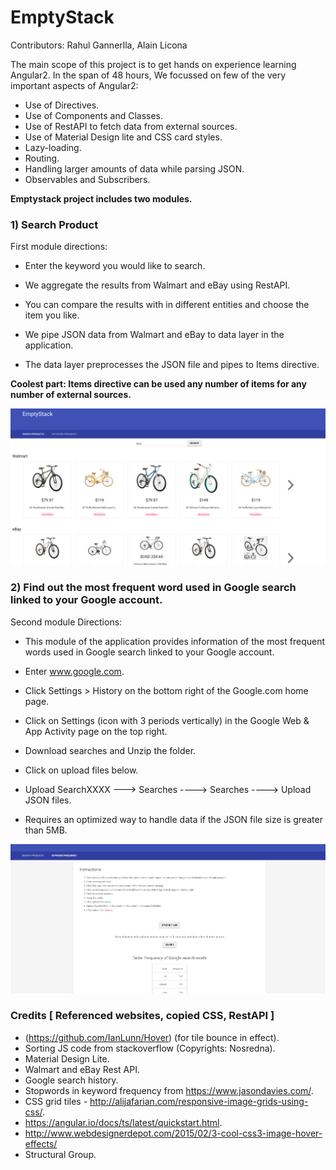 # EmptyStack

Contributors: Rahul Gannerlla, Alain Licona

The main scope of this project is to get hands on experience learning Angular2. In the span of 48 hours, We focussed on few of the very important aspects of Angular2:

* Use of Directives.
* Use of Components and Classes.
* Use of RestAPI to fetch data from external sources.
* Use of Material Design lite and CSS card styles.
* Lazy-loading.
* Routing.
* Handling larger amounts of data while parsing JSON.
* Observables and Subscribers.


**Emptystack project includes two modules.**

###  1) Search Product

First module directions:

* Enter the keyword you would like to search.

* We aggregate the results from Walmart and eBay using RestAPI.

* You can compare the results with in different entities and choose the item you like.

* We pipe JSON data from Walmart and eBay to data layer in the application.

* The data layer preprocesses the JSON file and pipes to Items directive.

**Coolest part: Items directive can be used any number of items for any number of external sources.**

![Product Search](/src/app//images/1.png)

###  2) Find out the most frequent word used in Google search linked to your Google account.

Second module Directions:

* This module of the application provides information of the most frequent words used in Google search linked to your Google account.

* Enter www.google.com.

* Click Settings > History on the bottom right of the Google.com home page.

* Click on Settings (icon with 3 periods vertically) in the Google Web & App Activity page on the top right.

* Download searches and Unzip the folder.

* Click on upload files below.

* Upload SearchXXXX ---> Searches ----> Searches ----> Upload JSON files.

* Requires an optimized way to handle data if the JSON file size is greater than 5MB.

![Keyword Frequency](/src/app//images/2.png)

###  Credits [ Referenced websites, copied CSS, RestAPI ]

* (https://github.com/IanLunn/Hover) (for tile bounce in effect).
* Sorting JS code from stackoverflow (Copyrights: Nosredna).
* Material Design Lite.
* Walmart and eBay Rest API.
* Google search history.
* Stopwords in keyword frequency from https://www.jasondavies.com/.
* CSS grid tiles - http://alijafarian.com/responsive-image-grids-using-css/.
* https://angular.io/docs/ts/latest/quickstart.html.
* http://www.webdesignerdepot.com/2015/02/3-cool-css3-image-hover-effects/
* Structural Group.





